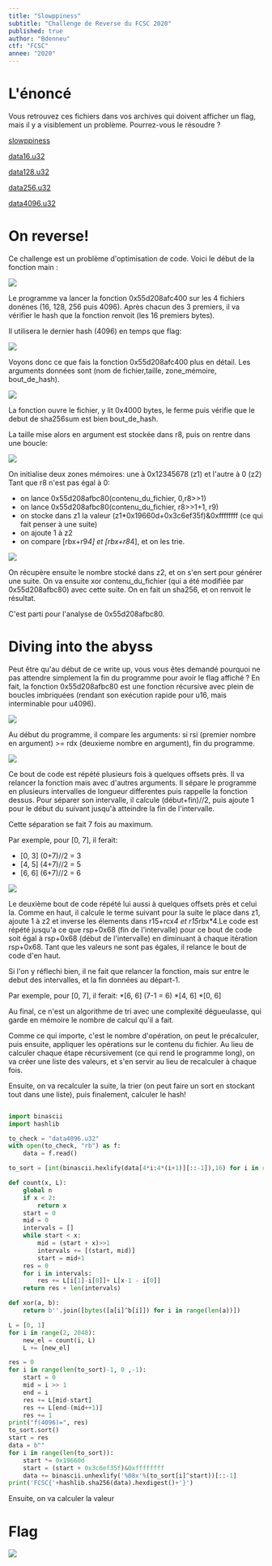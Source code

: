 ```yaml
---
title: "Slowppiness"
subtitle: "Challenge de Reverse du FCSC 2020"
published: true
author: "Bdenneu"
ctf: "FCSC"
annee: "2020"
---
```


# L'énoncé

Vous retrouvez ces fichiers dans vos archives qui doivent afficher un flag, mais il y a visiblement un problème. Pourrez-vous le résoudre ?

[slowppiness](/writeup-scripts/2019-2020/FCSC/slowppiness)

[data16.u32](/writeup-scripts/2019-2020/FCSC/data16.u32)

[data128.u32](/writeup-scripts/2019-2020/FCSC/data128.u32)

[data256.u32](/writeup-scripts/2019-2020/FCSC/data256.u32)

[data4096.u32](/writeup-scripts/2019-2020/FCSC/data4096.u32)

# On reverse!

Ce challenge est un problème d'optimisation de code. Voici le début de la fonction main :

![](/assets/images/FCSC2020/Slowppiness/1.png)

Le programme va lancer la fonction 0x55d208afc400 sur les 4 fichiers donénes (16, 128, 256 puis 4096). Après chacun des 3 premiers, il va vérifier le hash que la fonction renvoit (les 16 premiers bytes).

Il utilisera le dernier hash (4096) en temps que flag:

![](/assets/images/FCSC2020/Slowppiness/2.png)

Voyons donc ce que fais la fonction 0x55d208afc400 plus en détail. Les arguments données sont (nom de fichier,taille, zone_mémoire, bout_de_hash).

![](/assets/images/FCSC2020/Slowppiness/3.png)

La fonction ouvre le fichier, y lit 0x4000 bytes, le ferme puis vérifie que le debut de sha256sum est bien bout_de_hash.

La taille mise alors en argument est stockée dans r8, puis on rentre dans une boucle:

![](/assets/images/FCSC2020/Slowppiness/4.png)

On initialise deux zones mémoires: une à 0x12345678 (z1) et l'autre à 0 (z2)
Tant que r8 n'est pas égal à 0:
* on lance 0x55d208afbc80(contenu_du_fichier, 0,r8>>1)
* on lance 0x55d208afbc80(contenu_du_fichier, r8>>1+1, r9)
* on stocke dans z1 la valeur (z1*0x19660d+0x3c6ef35f)&0xffffffff (ce qui fait penser à une suite)
* on ajoute 1 à z2
* on compare [rbx+r9*4] et [rbx+r8*4], et on les trie.

![](/assets/images/FCSC2020/Slowppiness/5.png)

On récupère ensuite le nombre stocké dans z2, et on s'en sert pour générer une suite. On va ensuite xor contenu_du_fichier (qui a été modifiée par 0x55d208afbc80) avec cette suite. On en fait un sha256, et on renvoit le résultat.

C'est parti pour l'analyse de 0x55d208afbc80.

# Diving into the abyss

Peut être qu'au début de ce write up, vous vous êtes demandé pourquoi ne pas attendre simplement la fin du programme pour avoir le flag affiché ? En fait, la fonction 0x55d208afbc80 est une fonction récursive avec plein de boucles imbriquées (rendant son exécution rapide pour u16, mais interminable pour u4096).

![](/assets/images/FCSC2020/Slowppiness/6.png)

Au début du programme, il compare les arguments: si rsi (premier nombre en argument) >= rdx (deuxieme nombre en argument), fin du programme.

![](/assets/images/FCSC2020/Slowppiness/7.png)

Ce bout de code est répété plusieurs fois à quelques offsets près. Il va relancer la fonction mais avec d'autres arguments. Il sépare le programme en plusieurs intervalles de longueur differentes puis rappelle la fonction dessus. Pour séparer son intervalle, il calcule (début+fin)//2, puis ajoute 1 pour le début du suivant jusqu'à atteindre la fin de l'intervalle.

Cette séparation se fait 7 fois au maximum.

Par exemple, pour [0, 7], il ferait:
* [0, 3] (0+7)//2 = 3
* [4, 5]  (4+7)//2 = 5
* [6, 6]  (6+7)//2 = 6

![](/assets/images/FCSC2020/Slowppiness/8.png)

Le deuxième bout de code répété lui aussi à quelques offsets près et celui la. Comme en haut, il calcule le terme suivant pour la suite le place dans z1, ajoute 1 à z2 et inverse les élements dans r15+rcx*4 et r15*rbx*4.Le code est répété jusqu'a ce que rsp+0x68 (fin de l'intervalle) pour ce bout de code soit égal à rsp+0x68 (début de l'intervalle) en diminuant à chaque itération rsp+0x68. Tant que les valeurs ne sont pas égales, il relance le bout de code d'en haut.

Si l'on y réflechi bien, il ne fait que relancer la fonction, mais sur entre le debut des intervalles, et la fin données au départ-1.

Par exemple, pour [0, 7], il ferait:
*[6, 6]  (7-1 = 6)
*[4, 6]
*[0, 6]

Au final, ce n'est un algorithme de tri avec une complexité dégueulasse, qui garde en mémoire le nombre de calcul qu'il a fait.

Comme ce qui importe, c'est le nombre d'opération, on peut le précalculer, puis ensuite, appliquer les opérations sur le contenu du fichier. Au lieu de calculer chaque étape récursivement (ce qui rend le programme long), on va créer une liste des valeurs, et s'en servir au lieu de recalculer à chaque fois.

Ensuite, on va recalculer la suite, la trier (on peut faire un sort en stockant tout dans une liste), puis finalement, calculer le hash!

```python

import binascii
import hashlib

to_check = "data4096.u32"
with open(to_check, "rb") as f:
    data = f.read()

to_sort = [int(binascii.hexlify(data[4*i:4*(i+1)][::-1]),16) for i in range(len(data)//4)]

def count(x, L):
    global n
    if x < 2:
        return x
    start = 0
    mid = 0
    intervals = []
    while start < x:
        mid = (start + x)>>1
        intervals += [(start, mid)]
        start = mid+1
    res = 0
    for i in intervals:
        res += L[i[1]-i[0]]+ L[x-1 - i[0]]
    return res + len(intervals)

def xor(a, b):
    return b''.join([bytes([a[i]^b[i]]) for i in range(len(a))])

L = [0, 1]
for i in range(2, 2048):
    new_el = count(i, L)
    L += [new_el]

res = 0
for i in range(len(to_sort)-1, 0 ,-1):
    start = 0
    mid = i >> 1
    end = i
    res += L[mid-start]
    res += L[end-(mid++1)]
    res += 1
print("f(4096)=", res)
to_sort.sort()
start = res
data = b""
for i in range(len(to_sort)):
    start *= 0x19660d
    start = (start + 0x3c6ef35f)&0xffffffff
    data += binascii.unhexlify('%08x'%(to_sort[i]^start))[::-1]
print('FCSC{'+hashlib.sha256(data).hexdigest()+'}')

```

Ensuite, on va calculer la valeur
# Flag

![](/assets/images/FCSC2020/Slowppiness/9.png)


